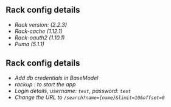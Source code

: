 ## Rack config details

- *Rack version: (2.2.3)*
- *Rack-cache (1.12.1)*
- *Rack-oauth2 (1.10.1)*
- *Puma (5.1.1)*

## Rack config details

- *Add db credentials in BaseModel*
- *rackup : to start the app*
- *Login details, username: `test`, password: `test`*
- *Change the URL to `/search?name={name}&limit=10&offset=0`*
